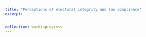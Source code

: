 ```yaml
---
title: "Perceptions of electoral integrity and law compliance"
excerpt:


collection: workinprogress
---
```

